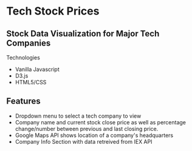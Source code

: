 # Tech Stock Prices

## Stock Data Visualization for Major Tech Companies


Technologies
- Vanilla Javascript
- D3.js
- HTML5/CSS

## Features 

- Dropdown menu to select a tech company to view 
- Company name and current stock close price as well as percentage change/number between previous and last closing price.
- Google Maps API shows location of a company's headquarters
- Company Info Section with data retreived from IEX API




